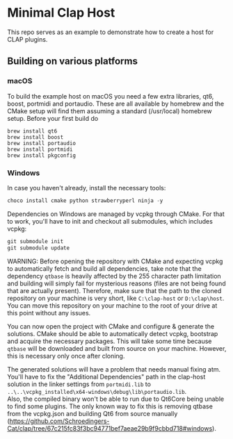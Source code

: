 # Minimal Clap Host

This repo serves as an example to demonstrate how to create a host for CLAP plugins.

## Building on various platforms

### macOS

To build the example host on macOS you need a few extra libraries, qt6, boost, portmidi and portaudio.
These are all available by homebrew and the CMake setup will find them assuming a standard
(/usr/local) homebrew setup. Before your first build do

```shell
brew install qt6
brew install boost
brew install portaudio
brew install portmidi
brew install pkgconfig
```

### Windows

In case you haven't already, install the necessary tools:
```powershell
choco install cmake python strawberryperl ninja -y
```

Dependencies on Windows are managed by vcpkg through CMake. For that to work, you'll have to init and checkout all submodules, which includes vcpkg:
```powershell
git submodule init
git submodule update
```

WARNING: Before opening the repository with CMake and expecting vcpkg to automatically fetch and build all dependencies, take note that the dependency `qtbase` is heavily affected by the 255 character path limitation and building will simply fail for mysterious reasons (files are not being found that are actually present). Therefore, make sure that the path to the cloned repository on your machine is very short, like `C:\clap-host` or `D:\clap\host`. You can move this repository on your machine to the root of your drive at this point without any issues.  

You can now open the project with CMake and configure & generate the solutions. CMake should be able to automatically detect vcpkg, bootstrap and acquire the necessary packages. This will take some time because `qtbase` will be downloaded and built from source on your machine. However, this is necessary only once after cloning.  

The generated solutions will have a problem that needs manual fixing atm. You'll have to fix the "Additional Dependencies" path in the clap-host solution in the linker settings from `portmidi.lib` to `..\..\vcpkg_installed\x64-windows\debug\lib\portaudio.lib`.  
Also, the compiled binary won't be able to run due to Qt6Core being unable to find some plugins. The only known way to fix this is removing qtbase from the vcpkg.json and building Qt6 from source manually (https://github.com/Schroedingers-Cat/clap/tree/67c215fc83f3bc94771bef7aeae29b9f9cbbd718#windows).
